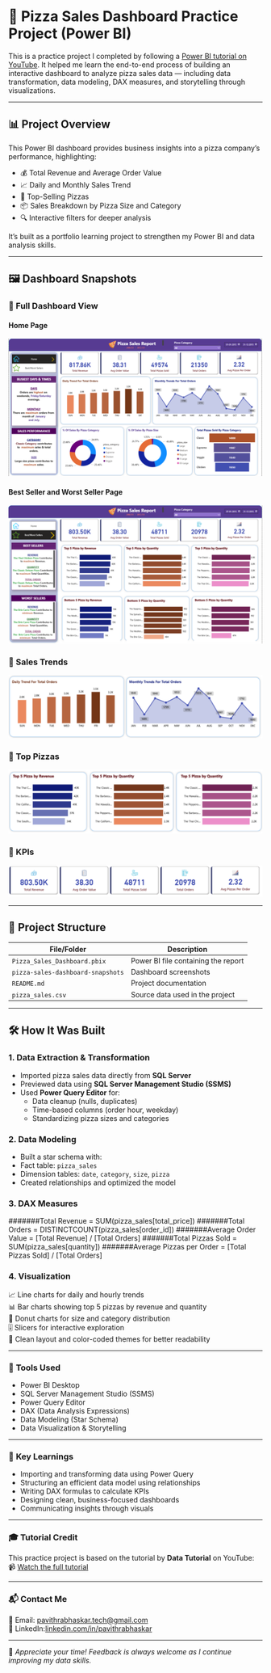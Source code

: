 # 🍕 Pizza Sales Dashboard Practice Project (Power BI)

This is a practice project I completed by following a [Power BI tutorial on YouTube](https://youtu.be/V-s8c6jMRN0?si=WtgpeYkChLCJ4MHR). It helped me learn the end-to-end process of building an interactive dashboard to analyze pizza sales data — including data transformation, data modeling, DAX measures, and storytelling through visualizations.

---

## 📊 Project Overview

This Power BI dashboard provides business insights into a pizza company’s performance, highlighting:

- 💰 Total Revenue and Average Order Value  
- 📈 Daily and Monthly Sales Trend
- 🍕 Top-Selling Pizzas  
- 📦 Sales Breakdown by Pizza Size and Category  
- 🔍 Interactive filters for deeper analysis

It’s built as a portfolio learning project to strengthen my Power BI and data analysis skills.

---

## 🖼️ Dashboard Snapshots


### 🔹 Full Dashboard View  
####  Home Page
![Home Page](pizza-sales-dashboard-snapshots/Home-Page.png)
####  Best Seller and Worst Seller Page
![Best Seller and Worst Seller Page](pizza-sales-dashboard-snapshots/Best-Seller-and-Worst-Seller-Page.png)

### 🔹 Sales Trends  
![Sales Trend](pizza-sales-dashboard-snapshots/Sales-Trend.png)

### 🔹 Top Pizzas  
![Top Pizzas](pizza-sales-dashboard-snapshots/Top-5-Pizza.png)

### 🔹 KPIs
![KPIs](pizza-sales-dashboard-snapshots/KPIs.png)

---

## 📁 Project Structure

| File/Folder | Description |
|-------------|-------------|
| `Pizza_Sales_Dashboard.pbix` | Power BI file containing the report |
| `pizza-sales-dashboard-snapshots` | Dashboard screenshots |
| `README.md` | Project documentation |
|  `pizza_sales.csv` | Source data used in the project  |

---

## 🛠️ How It Was Built

### 1. **Data Extraction & Transformation**

- Imported pizza sales data directly from **SQL Server**  
- Previewed data using **SQL Server Management Studio (SSMS)**  
- Used **Power Query Editor** for:
  - Data cleanup (nulls, duplicates)  
  - Time-based columns (order hour, weekday)  
  - Standardizing pizza sizes and categories

### 2. **Data Modeling**
- Built a star schema with:
- Fact table: `pizza_sales`
- Dimension tables: `date`, `category`, `size`, `pizza`
- Created relationships and optimized the model

### 3. **DAX Measures**

#######Total Revenue = SUM(pizza_sales[total_price]) 
#######Total Orders = DISTINCTCOUNT(pizza_sales[order_id])
#######Average Order Value = [Total Revenue] / [Total Orders]
#######Total Pizzas Sold = SUM(pizza_sales[quantity])
#######Average Pizzas per Order = [Total Pizzas Sold] / [Total Orders]

### 4. **Visualization**

📈 Line charts for daily and hourly trends  
📊 Bar charts showing top 5 pizzas by revenue and quantity  
🍩 Donut charts for size and category distribution  
🎚️ Slicers for interactive exploration  
🎨 Clean layout and color-coded themes for better readability  

---

### 🧰 **Tools Used**

- Power BI Desktop  
- SQL Server Management Studio (SSMS)
- Power Query Editor  
- DAX (Data Analysis Expressions)  
- Data Modeling (Star Schema)  
- Data Visualization & Storytelling  

---

### 🎯 **Key Learnings**

- Importing and transforming data using Power Query  
- Structuring an efficient data model using relationships  
- Writing DAX formulas to calculate KPIs  
- Designing clean, business-focused dashboards  
- Communicating insights through visuals  

---

### **🎓 Tutorial Credit**

This practice project is based on the tutorial by **Data Tutorial** on YouTube:  
📹 [Watch the full tutorial](https://youtu.be/V-s8c6jMRN0?si=WtgpeYkChLCJ4MHR)

---

### **📬 Contact Me**

📧 Email: pavithrabhaskar.tech@gmail.com  
💼 LinkedIn:[linkedin.com/in/pavithrabhaskar](https://www.linkedin.com/in/pavithrabhaskar/)



---

🖤 *Appreciate your time! Feedback is always welcome as I continue improving my data skills.*

